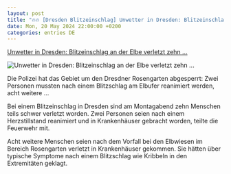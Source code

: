 ```yaml
---
layout: post
title: "🔥🔥 [Dresden Blitzeinschlag] Unwetter in Dresden: Blitzeinschlag an der Elbe verletzt zehn ..."
date: Mon, 20 May 2024 22:00:00 +0200
categories: entries DE
---
```

[Unwetter in Dresden: Blitzeinschlag an der Elbe verletzt zehn ...](https://www.spiegel.de/panorama/dresden-blitzeinschlag-an-der-elbe-verletzt-zehn-menschen-a-db418a46-143c-45e6-9a42-689cbf119ff7)

![Unwetter in Dresden: Blitzeinschlag an der Elbe verletzt zehn ...](https://cdn.prod.www.spiegel.de/images/72005a37-278d-4f0b-a0e9-4a62539fd1ad_w1200_r1.778_fpx15_fpy68.jpg)

Die Polizei hat das Gebiet um den Dresdner Rosengarten abgesperrt: Zwei Personen mussten nach einem Blitzschlag am Elbufer reanimiert werden, acht weitere ...

Bei einem Blitzeinschlag in Dresden sind am Montagabend zehn Menschen teils schwer verletzt worden. Zwei Personen seien nach einem Herzstillstand reanimiert und in Krankenhäuser gebracht worden, teilte die Feuerwehr mit.

Acht weitere Menschen seien nach dem Vorfall bei den Elbwiesen im Bereich Rosengarten verletzt in Krankenhäuser gekommen. Sie hätten über typische Symptome nach einem Blitzschlag wie Kribbeln in den Extremitäten geklagt.

